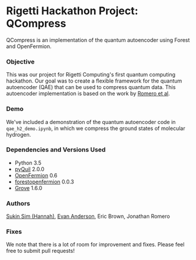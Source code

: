 # Rigetti Hackathon Project: QCompress
QCompress is an implementation of the quantum autoencoder using Forest and OpenFermion.

### Objective
This was our project for Rigetti Computing's first quantum computing hackathon. Our goal was to create a flexible framework for the quantum autoencoder (QAE) that can be used to compress quantum data. This autoencoder implementation is based on the work by [Romero et al](https://arxiv.org/abs/1612.02806).

### Demo
We've included a demonstration of the quantum autoencoder code in `qae_h2_demo.ipynb`, in which we
compress the ground states of molecular hydrogen.

### Dependencies and Versions Used
- Python 3.5
- [pyQuil](https://github.com/rigetticomputing/pyquil) 2.0.0
- [OpenFermion](https://github.com/quantumlib/OpenFermion) 0.6
- [forestopenfermion](https://github.com/rigetticomputing/forestopenfermion) 0.0.3
- [Grove](https://github.com/rigetticomputing/grove) 1.6.0

### Authors
[Sukin Sim (Hannah)](https://github.com/hsim13372), [Evan Anderson](https://github.com/ejdanderson), Eric Brown, Jonathan Romero

### Fixes
We note that there is a lot of room for improvement and fixes. Please feel free to submit pull requests!
